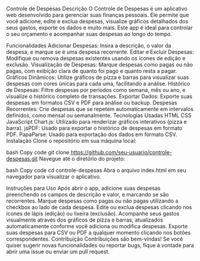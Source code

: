 Controle de Despesas
Descrição
O Controle de Despesas é um aplicativo web desenvolvido para gerenciar suas finanças pessoais. Ele permite que você adicione, edite e exclua despesas, visualize gráficos detalhados dos seus gastos, exporte os dados e muito mais. Este app é ideal para controlar o seu orçamento e acompanhar suas despesas ao longo do tempo.

Funcionalidades
Adicionar Despesas: Insira a descrição, o valor da despesa, e marque se é uma despesa recorrente.
Editar e Excluir Despesas: Modifique ou remova despesas existentes usando os ícones de edição e exclusão.
Visualização de Despesas: Marque despesas como pagas ou não pagas, com exibição clara de quanto foi pago e quanto resta a pagar.
Gráficos Dinâmicos: Utilize gráficos de pizza e barras para visualizar suas despesas com cores únicas para cada uma, facilitando a análise.
Histórico de Despesas: Filtre despesas por períodos como semana, mês ou ano, e visualize o histórico completo de transações.
Exportar Dados: Exporte suas despesas em formatos CSV e PDF para análise ou backup.
Despesas Recorrentes: Crie despesas que se repetem automaticamente em intervalos definidos, como mensal ou semanalmente.
Tecnologias Usadas
HTML
CSS
JavaScript
Chart.js: Utilizado para renderizar gráficos interativos (pizza e barra).
jsPDF: Usado para exportar o histórico de despesas em formato PDF.
PapaParse: Usado para exportação dos dados em formato CSV.
Instalação
Clone o repositório em sua máquina local:

bash
Copy code
git clone https://github.com/seu-usuario/controle-despesas.git
Navegue até o diretório do projeto:

bash
Copy code
cd controle-despesas
Abra o arquivo index.html em seu navegador para visualizar o aplicativo.

Instruções para Uso
Após abrir o app, adicione suas despesas preenchendo os campos de descrição e valor, e marcando se são recorrentes.
Marque despesas como pagas ou não pagas utilizando a checkbox ao lado de cada despesa.
Edite ou exclua despesas clicando nos ícones de lápis (edição) ou lixeira (exclusão).
Acompanhe seus gastos visualmente através dos gráficos de pizza e barras, atualizados automaticamente conforme você adiciona ou modifica despesas.
Exporte suas despesas para CSV ou PDF a qualquer momento clicando nos botões correspondentes.
Contribuição
Contribuições são bem-vindas! Se você quiser sugerir novas funcionalidades ou reportar bugs, fique à vontade para abrir uma issue ou enviar um pull request.
